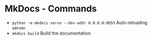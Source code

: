 # MkDocs - Commands
* `python -m mkdocs serve --dev-addr 0.0.0.0:8055` Auto-reloading server.
* `mkdocs build` Build the documentation.